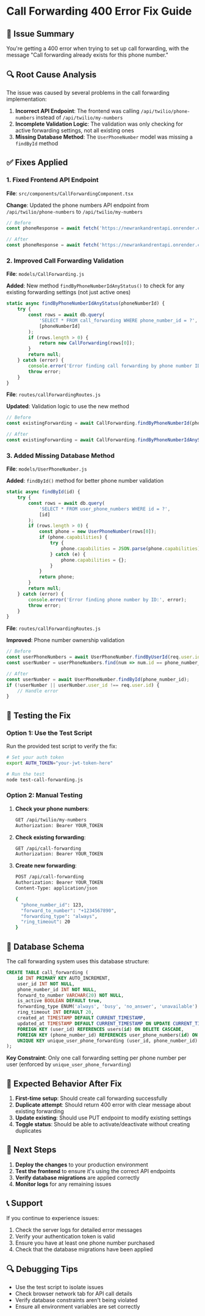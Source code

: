# Call Forwarding 400 Error Fix Guide

## 🚨 Issue Summary

You're getting a 400 error when trying to set up call forwarding, with the message "Call forwarding already exists for this phone number."

## 🔍 Root Cause Analysis

The issue was caused by several problems in the call forwarding implementation:

1. **Incorrect API Endpoint**: The frontend was calling `/api/twilio/phone-numbers` instead of `/api/twilio/my-numbers`
2. **Incomplete Validation Logic**: The validation was only checking for active forwarding settings, not all existing ones
3. **Missing Database Method**: The `UserPhoneNumber` model was missing a `findById` method

## ✅ Fixes Applied

### 1. Fixed Frontend API Endpoint

**File**: `src/components/CallForwardingComponent.tsx`

**Change**: Updated the phone numbers API endpoint from `/api/twilio/phone-numbers` to `/api/twilio/my-numbers`

```typescript
// Before
const phoneResponse = await fetch('https://newrankandrentapi.onrender.com/api/twilio/phone-numbers', {

// After  
const phoneResponse = await fetch('https://newrankandrentapi.onrender.com/api/twilio/my-numbers', {
```

### 2. Improved Call Forwarding Validation

**File**: `models/CallForwarding.js`

**Added**: New method `findByPhoneNumberIdAnyStatus()` to check for any existing forwarding settings (not just active ones)

```javascript
static async findByPhoneNumberIdAnyStatus(phoneNumberId) {
    try {
        const rows = await db.query(
            'SELECT * FROM call_forwarding WHERE phone_number_id = ?',
            [phoneNumberId]
        );
        if (rows.length > 0) {
            return new CallForwarding(rows[0]);
        }
        return null;
    } catch (error) {
        console.error('Error finding call forwarding by phone number ID (any status):', error);
        throw error;
    }
}
```

**File**: `routes/callForwardingRoutes.js`

**Updated**: Validation logic to use the new method

```javascript
// Before
const existingForwarding = await CallForwarding.findByPhoneNumberId(phone_number_id);

// After
const existingForwarding = await CallForwarding.findByPhoneNumberIdAnyStatus(phone_number_id);
```

### 3. Added Missing Database Method

**File**: `models/UserPhoneNumber.js`

**Added**: `findById()` method for better phone number validation

```javascript
static async findById(id) {
    try {
        const rows = await db.query(
            'SELECT * FROM user_phone_numbers WHERE id = ?',
            [id]
        );
        if (rows.length > 0) {
            const phone = new UserPhoneNumber(rows[0]);
            if (phone.capabilities) {
                try {
                    phone.capabilities = JSON.parse(phone.capabilities);
                } catch (e) {
                    phone.capabilities = {};
                }
            }
            return phone;
        }
        return null;
    } catch (error) {
        console.error('Error finding phone number by ID:', error);
        throw error;
    }
}
```

**File**: `routes/callForwardingRoutes.js`

**Improved**: Phone number ownership validation

```javascript
// Before
const userPhoneNumbers = await UserPhoneNumber.findByUserId(req.user.id);
const userNumber = userPhoneNumbers.find(num => num.id == phone_number_id);

// After
const userNumber = await UserPhoneNumber.findById(phone_number_id);
if (!userNumber || userNumber.user_id !== req.user.id) {
    // Handle error
}
```

## 🧪 Testing the Fix

### Option 1: Use the Test Script

Run the provided test script to verify the fix:

```bash
# Set your auth token
export AUTH_TOKEN="your-jwt-token-here"

# Run the test
node test-call-forwarding.js
```

### Option 2: Manual Testing

1. **Check your phone numbers**:
   ```bash
   GET /api/twilio/my-numbers
   Authorization: Bearer YOUR_TOKEN
   ```

2. **Check existing forwarding**:
   ```bash
   GET /api/call-forwarding
   Authorization: Bearer YOUR_TOKEN
   ```

3. **Create new forwarding**:
   ```bash
   POST /api/call-forwarding
   Authorization: Bearer YOUR_TOKEN
   Content-Type: application/json
   
   {
     "phone_number_id": 123,
     "forward_to_number": "+1234567890",
     "forwarding_type": "always",
     "ring_timeout": 20
   }
   ```

## 🔧 Database Schema

The call forwarding system uses this database structure:

```sql
CREATE TABLE call_forwarding (
    id INT PRIMARY KEY AUTO_INCREMENT,
    user_id INT NOT NULL,
    phone_number_id INT NOT NULL,
    forward_to_number VARCHAR(20) NOT NULL,
    is_active BOOLEAN DEFAULT true,
    forwarding_type ENUM('always', 'busy', 'no_answer', 'unavailable') DEFAULT 'always',
    ring_timeout INT DEFAULT 20,
    created_at TIMESTAMP DEFAULT CURRENT_TIMESTAMP,
    updated_at TIMESTAMP DEFAULT CURRENT_TIMESTAMP ON UPDATE CURRENT_TIMESTAMP,
    FOREIGN KEY (user_id) REFERENCES users(id) ON DELETE CASCADE,
    FOREIGN KEY (phone_number_id) REFERENCES user_phone_numbers(id) ON DELETE CASCADE,
    UNIQUE KEY unique_user_phone_forwarding (user_id, phone_number_id)
);
```

**Key Constraint**: Only one call forwarding setting per phone number per user (enforced by `unique_user_phone_forwarding`)

## 🎯 Expected Behavior After Fix

1. **First-time setup**: Should create call forwarding successfully
2. **Duplicate attempt**: Should return 400 error with clear message about existing forwarding
3. **Update existing**: Should use PUT endpoint to modify existing settings
4. **Toggle status**: Should be able to activate/deactivate without creating duplicates

## 🚀 Next Steps

1. **Deploy the changes** to your production environment
2. **Test the frontend** to ensure it's using the correct API endpoints
3. **Verify database migrations** are applied correctly
4. **Monitor logs** for any remaining issues

## 📞 Support

If you continue to experience issues:

1. Check the server logs for detailed error messages
2. Verify your authentication token is valid
3. Ensure you have at least one phone number purchased
4. Check that the database migrations have been applied

## 🔍 Debugging Tips

- Use the test script to isolate issues
- Check browser network tab for API call details
- Verify database constraints aren't being violated
- Ensure all environment variables are set correctly
